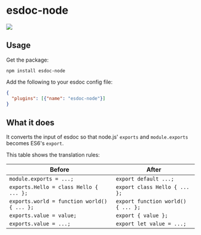 # esdoc-node

[![](https://travis-ci.org/ddude/esdoc-node.svg)](https://travis-ci.org/ddude/esdoc-node)

## Usage

Get the package:

``` shell
npm install esdoc-node
```

Add the following to your esdoc config file:

``` json
{
  "plugins": [{"name": "esdoc-node"}]
}
```

## What it does

It converts the input of esdoc so that node.js' `exports` and
`module.exports` becomes ES6's `export`.

This table shows the translation rules:

| Before                                    | After                            |
|-------------------------------------------|----------------------------------|
|`module.exports = ...;`                    |`export default ...;`             |
|`exports.Hello = class Hello { ... };`     |`export class Hello { ... };`     |
|`exports.world = function world() { ... };`|`export function world() { ... };`|
|`exports.value = value;`                   |`export { value };`               |
|`exports.value = ...;`                     |`export let value = ...;`         |

